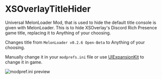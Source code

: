 # XSOverlayTitleHider
Universal MelonLoader Mod, that is used to hide the default title console is given with MelonLoader. This is to hide XSOverlay's Discord Rich Presence game title, replacing it to Anything of your choosing.

Changes title from `MelonLoader v0.2.6 Open-Beta` to Anything of your choosing.

Manually change it in your `modprefs.ini` file or use [UIExpansionKit](https://github.com/knah/VRCMods) to change it in game.

![modpref.ini preview](https://vkloud.net/index.php/s/PM9DXgmZ6dafydk/preview)
